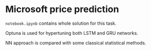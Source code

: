 # Microsoft price prediction

`notebook.ipynb` contains whole solution for this task.

Optuna is used for hypertuning both LSTM and GRU networks.

NN approach is compared with some classical statistical methods.